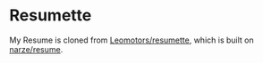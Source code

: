# Resumette

My Resume is cloned from [Leomotors/resumette](https://github.com/Leomotors/resumette), which is built on [narze/resume](https://github.com/narze/resume).
